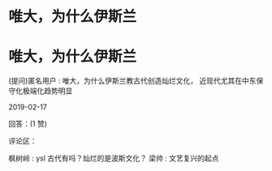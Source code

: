 # 唯大，为什么伊斯兰

# 唯大，为什么伊斯兰

(提问)匿名用户 : 唯大，为什么伊斯兰教古代创造灿烂文化， 近现代尤其在中东保守化极端化趋势明显

2019-02-17

回答：(1 赞)

评论区：

枫树岭 : ysl 古代有吗？灿烂的是波斯文化？ 梁帅 : 文艺复兴的起点